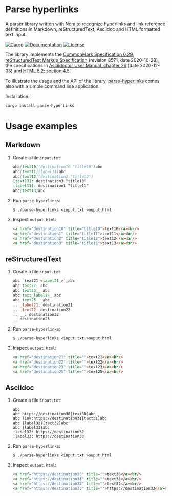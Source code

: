 # Parse hyperlinks

A parser library written with [Nom](https://crates.io/crates/nom) to
recognize hyperlinks and link reference definitions in Markdown,
reStructuredText, Asciidoc and HTML formatted text input.

[![Cargo](https://img.shields.io/crates/v/parse-hyperlinks.svg)](
https://crates.io/crates/parse-hyperlinks)
[![Documentation](https://docs.rs/parse-hyperlinks/badge.svg)](
https://docs.rs/parse-hyperlinks)
[![License](https://img.shields.io/badge/license-MIT%2FApache--2.0-blue.svg)](
https://github.com/getreu/parse-hyperlinks)

The library implements the
[CommonMark Specification 0.29](https://spec.commonmark.org/0.29/),
[reStructuredText Markup Specification](https://docutils.sourceforge.io/docs/ref/rst/restructuredtext.html)
(revision 8571, date 2020-10-28), the specifications in
[Asciidoctor User Manual, chapter 26](https://asciidoctor.org/docs/user-manual/#url) (date 2020-12-03)
and [HTML 5.2: section 4.5](https://www.w3.org/TR/html52/textlevel-semantics.html#the-a-element).

To illustrate the usage and the API of the library, [parse-hyperlinks](https://crates.io/crates/parse-hyperlinks)
comes also with a simple command line application.

Installation:

```bash
cargo install parse-hyperlinks
```

# Usage examples

## Markdown

1. Create a file `input.txt`:

   ```md
   abc[text10](destination10 "title10")abc
   abc[text11][label11]abc
   abc[text12](destination2 "title12")
   [text13]: destination3 "title13"
   [label11]: destination1 "title11"
   abc[text13]abc
   ```

2. Run `parse-hyperlinks`:

   ```shell
   $ ./parse-hyperlinks <input.txt >ouput.html
   ```

3. Inspect `output.html`:

   ```html
   <a href="destination10" title="title10">text10</a><br/>
   <a href="destination1" title="title11">text11</a><br/>
   <a href="destination2" title="title12">text12</a><br/>
   <a href="destination3" title="title13">text13</a><br/>
   ```

## reStructuredText

1. Create a file `input.txt`:

   ```rst
   abc `text21 <label21_>`_abc
   abc text22_ abc
   abc text23__ abc
   abc text_label24_ abc
   abc text25__ abc
   .. _label21: destination21
   .. _text22: destination22
   .. __: destination23
   __ destination25
   ```

2. Run `parse-hyperlinks`:

   ```shell
   $ ./parse-hyperlinks <input.txt >ouput.html
   ```

3. Inspect `output.html`:

   ```html
   <a href="destination21" title="">text21</a><br/>
   <a href="destination22" title="">text22</a><br/>
   <a href="destination23" title="">text23</a><br/>
   <a href="destination25" title="">text25</a><br/>
   ```

## Asciidoc

1. Create a file `input.txt`:

   ```adoc
   abc
   abc https://destination30[text30]abc
   abc link:https://destination31[text31]abc
   abc {label32}[text32]abc
   abc {label33}abc
   :label32: https://destination32
   :label33: https://destination33
   ```

2. Run `parse-hyperlinks`:

   ```shell
   $ ./parse-hyperlinks <input.txt >ouput.html
   ```

3. Inspect `output.html`:

   ```html
   <a href="https://destination30" title="">text30</a><br/>
   <a href="https://destination31" title="">text31</a><br/>
   <a href="https://destination32" title="">text32</a><br/>
   <a href="https://destination33" title="">https://destination33</a><br/>
   ```
